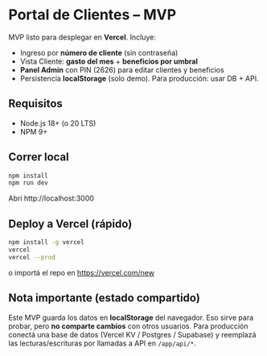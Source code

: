 # Portal de Clientes – MVP

MVP listo para desplegar en **Vercel**. Incluye:
- Ingreso por **número de cliente** (sin contraseña)
- Vista Cliente: **gasto del mes** + **beneficios por umbral**
- **Panel Admin** con PIN (2626) para editar clientes y beneficios
- Persistencia **localStorage** (solo demo). Para producción: usar DB + API.

## Requisitos
- Node.js 18+ (o 20 LTS)
- NPM 9+

## Correr local
```bash
npm install
npm run dev
```
Abrí http://localhost:3000

## Deploy a Vercel (rápido)
```bash
npm install -g vercel
vercel
vercel --prod
```
o importá el repo en https://vercel.com/new

## Nota importante (estado compartido)
Este MVP guarda los datos en **localStorage** del navegador. Eso sirve para probar,
pero **no comparte cambios** con otros usuarios. Para producción conectá una
base de datos (Vercel KV / Postgres / Supabase) y reemplazá las lecturas/escrituras
por llamadas a API en `/app/api/*`.

